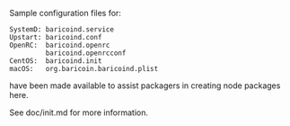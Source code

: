 Sample configuration files for:
```
SystemD: baricoind.service
Upstart: baricoind.conf
OpenRC:  baricoind.openrc
         baricoind.openrcconf
CentOS:  baricoind.init
macOS:   org.baricoin.baricoind.plist
```
have been made available to assist packagers in creating node packages here.

See doc/init.md for more information.

